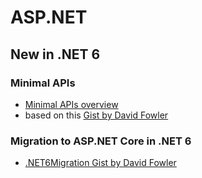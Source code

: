 # ASP.NET

## New in .NET 6

### Minimal APIs

- [Minimal APIs overview](https://docs.microsoft.com/en-us/aspnet/core/fundamentals/minimal-apis?view=aspnetcore-6.0)
- based on this [Gist by David Fowler](https://gist.github.com/davidfowl/ff1addd02d239d2d26f4648a06158727)

### Migration to ASP.NET Core in .NET 6

- [.NET6Migration Gist by David Fowler](https://gist.github.com/davidfowl/0e0372c3c1d895c3ce195ba983b1e03d)
